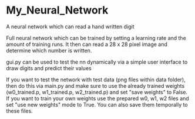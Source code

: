 # My_Neural_Network
A neural network which can read a hand written digit

Full neural network which can be trained by setting a learning rate and the amount of training runs.
It then can read a 28 x 28 pixel image and determine which number is written.

gui.py can be used to test the nn dynamically via a simple user interface to draw digits and predict their values

If you want to test the network with test data (png files within data folder), then do this via main.py and make sure to use the already trained weights 
(w0_trained.p, w1_trained.p, w2_trained.p) and set "save weights" to False.
If you want to train your own weights use the prepared w0, w1, w2 files and set "use new weights" mode to True.
You can also save them temporally to these files. 
